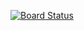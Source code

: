 [![Board Status](https://dev.azure.com/pawelkondratowicz/f12df1e1-aa13-4418-8654-02f920ee89d4/0387652e-d07a-4ee7-8a9b-cf2efa17060f/_apis/work/boardbadge/8d129246-3b79-44ef-8a12-9c0869a78208?columnOptions=1)](https://dev.azure.com/pawelkondratowicz/f12df1e1-aa13-4418-8654-02f920ee89d4/_boards/board/t/0387652e-d07a-4ee7-8a9b-cf2efa17060f/Microsoft.RequirementCategory/)
